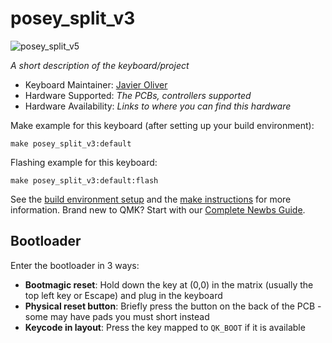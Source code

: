# posey_split_v3

![posey_split_v5](https://imgur.com/g3yf6al)

*A short description of the keyboard/project*

* Keyboard Maintainer: [Javier Oliver](https://github.com/joliverMI)
* Hardware Supported: *The PCBs, controllers supported*
* Hardware Availability: *Links to where you can find this hardware*

Make example for this keyboard (after setting up your build environment):

    make posey_split_v3:default

Flashing example for this keyboard:

    make posey_split_v3:default:flash

See the [build environment setup](https://docs.qmk.fm/#/getting_started_build_tools) and the [make instructions](https://docs.qmk.fm/#/getting_started_make_guide) for more information. Brand new to QMK? Start with our [Complete Newbs Guide](https://docs.qmk.fm/#/newbs).

## Bootloader

Enter the bootloader in 3 ways:

* **Bootmagic reset**: Hold down the key at (0,0) in the matrix (usually the top left key or Escape) and plug in the keyboard
* **Physical reset button**: Briefly press the button on the back of the PCB - some may have pads you must short instead
* **Keycode in layout**: Press the key mapped to `QK_BOOT` if it is available
